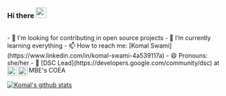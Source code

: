 

### Hi there <img src="https://github.com/thomasbnt/thomasbnt/blob/me/assets/hi.gif" width="25px">
<br/>
- 🔭 I'm looking for contributing in open source projects
- 🌱 I’m currently learning everything
- 📫 How to reach me: [Komal Swami](https://www.linkedin.com/in/komal-swami-4a539117a)
- 😄 Pronouns: she/her 
- 📌 [DSC Lead](https://developers.google.com/community/dsc) at MBE's COEA

<a href="https://www.linkedin.com/in/komal-swami-4a539117a/">
  <img align="left" alt="Komal's Linkedin" width="22px" src="https://cdn.jsdelivr.net/npm/simple-icons@v3/icons/linkedin.svg" />
</a>
<a href="https://github.com/komalswami">
  <img align="left" alt="Komal's Github" width="22px" src="https://cdn.jsdelivr.net/npm/simple-icons@v3/icons/github.svg" />
</a>

<br/>
<br/>

<a href="https://github.com/komalswami">
 <img align="center" src="https://github-readme-stats.vercel.app/api?username=komalswami&show_icons=true&theme=dracula&line_height=27" alt="Komal's github stats"/>
</a>





